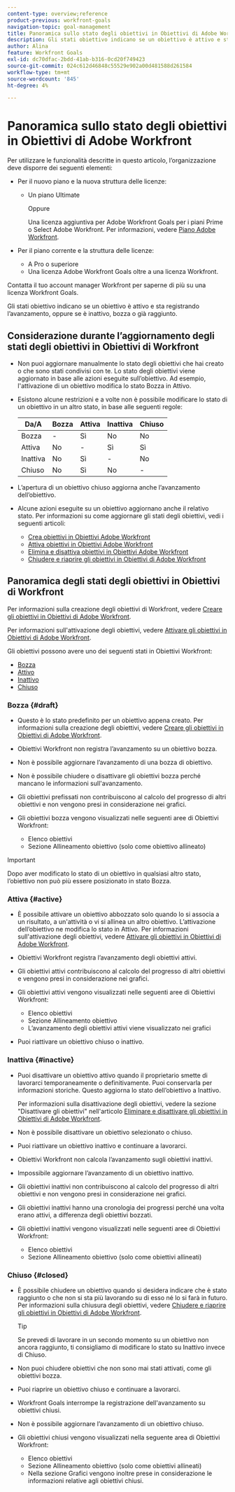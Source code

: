 ```yaml
---
content-type: overview;reference
product-previous: workfront-goals
navigation-topic: goal-management
title: Panoramica sullo stato degli obiettivi in Obiettivi di Adobe Workfront
description: Gli stati obiettivo indicano se un obiettivo è attivo e sta registrando l’avanzamento, oppure se è inattivo, bozza o già raggiunto.
author: Alina
feature: Workfront Goals
exl-id: dc70dfac-2bdd-41ab-b316-0cd20f749423
source-git-commit: 024c612d46848c55529e902a00d481588d261584
workflow-type: tm+mt
source-wordcount: '845'
ht-degree: 4%

---
```


# Panoramica sullo stato degli obiettivi in Obiettivi di Adobe Workfront

Per utilizzare le funzionalità descritte in questo articolo, l’organizzazione deve disporre dei seguenti elementi:

* Per il nuovo piano e la nuova struttura delle licenze:

   * Un piano Ultimate

     Oppure

     Una licenza aggiuntiva per Adobe Workfront Goals per i piani Prime o Select Adobe Workfront. Per informazioni, vedere [Piano Adobe Workfront](https://www.workfront.com/plans).

* Per il piano corrente e la struttura delle licenze:

   * A Pro o superiore
   * Una licenza Adobe Workfront Goals oltre a una licenza Workfront.

Contatta il tuo account manager Workfront per saperne di più su una licenza Workfront Goals.

Gli stati obiettivo indicano se un obiettivo è attivo e sta registrando l’avanzamento, oppure se è inattivo, bozza o già raggiunto.

## Considerazione durante l’aggiornamento degli stati degli obiettivi in Obiettivi di Workfront

* Non puoi aggiornare manualmente lo stato degli obiettivi che hai creato o che sono stati condivisi con te. Lo stato degli obiettivi viene aggiornato in base alle azioni eseguite sull’obiettivo. Ad esempio, l&#39;attivazione di un obiettivo modifica lo stato Bozza in Attivo.
* Esistono alcune restrizioni e a volte non è possibile modificare lo stato di un obiettivo in un altro stato, in base alle seguenti regole:

  | Da/A | Bozza | Attiva | Inattiva | Chiuso |
  |---|---|---|---|---|
  | Bozza | - | Sì | No | No |
  | Attiva | No | - | Sì | Sì |
  | Inattiva | No | Sì | - | No |
  | Chiuso | No | Sì | No | - |

* L’apertura di un obiettivo chiuso aggiorna anche l’avanzamento dell’obiettivo.
* Alcune azioni eseguite su un obiettivo aggiornano anche il relativo stato. Per informazioni su come aggiornare gli stati degli obiettivi, vedi i seguenti articoli:

   * [Crea obiettivi in Obiettivi Adobe Workfront](../../workfront-goals/goal-management/create-goals.md)
   * [Attiva obiettivi in Obiettivi Adobe Workfront](../../workfront-goals/goal-management/activate-goals.md)
   * [Elimina e disattiva obiettivi in Obiettivi Adobe Workfront](../../workfront-goals/goal-management/delete-and-deactivate-goals.md)
   * [Chiudere e riaprire gli obiettivi in Obiettivi di Adobe Workfront](../../workfront-goals/goal-management/close-and-reopen-goals.md)

## Panoramica degli stati degli obiettivi in Obiettivi di Workfront

Per informazioni sulla creazione degli obiettivi di Workfront, vedere [Creare gli obiettivi in Obiettivi di Adobe Workfront](../../workfront-goals/goal-management/create-goals.md).

Per informazioni sull&#39;attivazione degli obiettivi, vedere [Attivare gli obiettivi in Obiettivi di Adobe Workfront](../../workfront-goals/goal-management/activate-goals.md).

Gli obiettivi possono avere uno dei seguenti stati in Obiettivi Workfront:

* [Bozza](#draft)
* [Attivo](#active)
* [Inattivo](#inactive)
* [Chiuso](#closed)

### Bozza {#draft}

* Questo è lo stato predefinito per un obiettivo appena creato. Per informazioni sulla creazione degli obiettivi, vedere [Creare gli obiettivi in Obiettivi di Adobe Workfront](../../workfront-goals/goal-management/create-goals.md).
* Obiettivi Workfront non registra l’avanzamento su un obiettivo bozza.
* Non è possibile aggiornare l’avanzamento di una bozza di obiettivo.
* Non è possibile chiudere o disattivare gli obiettivi bozza perché mancano le informazioni sull&#39;avanzamento.
* Gli obiettivi prefissati non contribuiscono al calcolo del progresso di altri obiettivi e non vengono presi in considerazione nei grafici.
* Gli obiettivi bozza vengono visualizzati nelle seguenti aree di Obiettivi Workfront:

   * Elenco obiettivi
   * Sezione Allineamento obiettivo (solo come obiettivo allineato)


>[!IMPORTANT]
>
>Dopo aver modificato lo stato di un obiettivo in qualsiasi altro stato, l’obiettivo non può più essere posizionato in stato Bozza.

### Attiva {#active}

* È possibile attivare un obiettivo abbozzato solo quando lo si associa a un risultato, a un&#39;attività o vi si allinea un altro obiettivo. L’attivazione dell’obiettivo ne modifica lo stato in Attivo. Per informazioni sull&#39;attivazione degli obiettivi, vedere [Attivare gli obiettivi in Obiettivi di Adobe Workfront](../../workfront-goals/goal-management/activate-goals.md).
* Obiettivi Workfront registra l’avanzamento degli obiettivi attivi.
* Gli obiettivi attivi contribuiscono al calcolo del progresso di altri obiettivi e vengono presi in considerazione nei grafici.
* Gli obiettivi attivi vengono visualizzati nelle seguenti aree di Obiettivi Workfront:

   * Elenco obiettivi
   * Sezione Allineamento obiettivo
   * L’avanzamento degli obiettivi attivi viene visualizzato nei grafici

* Puoi riattivare un obiettivo chiuso o inattivo.

### Inattiva {#inactive}

* Puoi disattivare un obiettivo attivo quando il proprietario smette di lavorarci temporaneamente o definitivamente. Puoi conservarla per informazioni storiche. Questo aggiorna lo stato dell’obiettivo a Inattivo.

  Per informazioni sulla disattivazione degli obiettivi, vedere la sezione &quot;Disattivare gli obiettivi&quot; nell&#39;articolo [Eliminare e disattivare gli obiettivi in Obiettivi di Adobe Workfront](../../workfront-goals/goal-management/delete-and-deactivate-goals.md).

* Non è possibile disattivare un obiettivo selezionato o chiuso.
* Puoi riattivare un obiettivo inattivo e continuare a lavorarci.
* Obiettivi Workfront non calcola l’avanzamento sugli obiettivi inattivi.
* Impossibile aggiornare l’avanzamento di un obiettivo inattivo.
* Gli obiettivi inattivi non contribuiscono al calcolo del progresso di altri obiettivi e non vengono presi in considerazione nei grafici.
* Gli obiettivi inattivi hanno una cronologia dei progressi perché una volta erano attivi, a differenza degli obiettivi bozzati.
* Gli obiettivi inattivi vengono visualizzati nelle seguenti aree di Obiettivi Workfront:

   * Elenco obiettivi
   * Sezione Allineamento obiettivo (solo come obiettivi allineati)

### Chiuso {#closed}

* È possibile chiudere un obiettivo quando si desidera indicare che è stato raggiunto o che non si sta più lavorando su di esso né lo si farà in futuro. Per informazioni sulla chiusura degli obiettivi, vedere [Chiudere e riaprire gli obiettivi in Obiettivi di Adobe Workfront](../../workfront-goals/goal-management/close-and-reopen-goals.md).

  >[!TIP]
  >
  >Se prevedi di lavorare in un secondo momento su un obiettivo non ancora raggiunto, ti consigliamo di modificare lo stato su Inattivo invece di Chiuso.

* Non puoi chiudere obiettivi che non sono mai stati attivati, come gli obiettivi bozza.
* Puoi riaprire un obiettivo chiuso e continuare a lavorarci.
* Workfront Goals interrompe la registrazione dell&#39;avanzamento su obiettivi chiusi.
* Non è possibile aggiornare l’avanzamento di un obiettivo chiuso.
* Gli obiettivi chiusi vengono visualizzati nella seguente area di Obiettivi Workfront:

   * Elenco obiettivi
   * Sezione Allineamento obiettivo (solo come obiettivi allineati)
   * Nella sezione Grafici vengono inoltre prese in considerazione le informazioni relative agli obiettivi chiusi.
